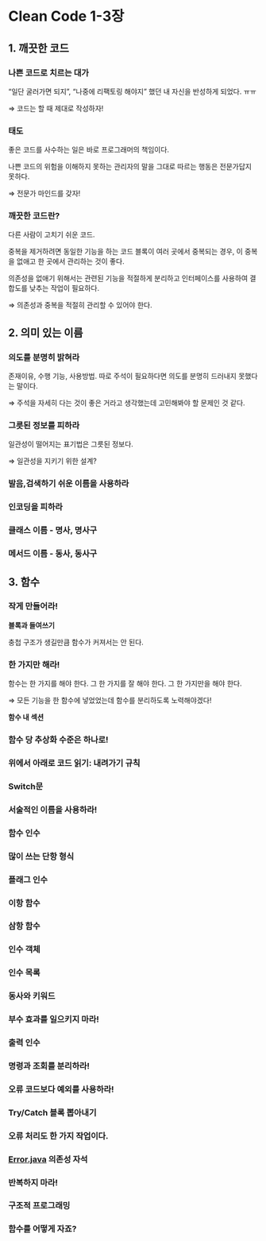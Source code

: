 # Clean Code 1-3장

## 1. 깨끗한 코드

### **나쁜 코드로 치르는 대가**

“일단 굴러가면 되지”, “나중에 리팩토링 해야지” 했던 내 자신을 반성하게 되었다. ㅠㅠ

⇒ 코드는 할 때 제대로 작성하자!

### **태도**

좋은 코드를 사수하는 일은 바로 프로그래머의 책임이다.

나쁜 코드의 위험을 이해하지 못하는 관리자의 말을 그대로 따르는 행동은 전문가답지 못하다.

⇒ 전문가 마인드를 갖자!

### **깨끗한 코드란?**

다른 사람이 고치기 쉬운 코드.

중복을 제거하려면 동일한 기능을 하는 코드 블록이 여러 곳에서 중복되는 경우, 이 중복을 없애고 한 곳에서 관리하는 것이 좋다.

의존성을 없애기 위해서는 관련된 기능을 적절하게 분리하고 인터페이스를 사용하여 결합도를 낮추는 작업이 필요하다.

⇒ 의존성과 중복을 적절히 관리할 수 있어야 한다.

## 2. 의미 있는 이름

### 의도를 분명히 밝혀라

존재이유, 수행 기능, 사용방법. 따로 주석이 필요하다면 의도를 분명히 드러내지 못했다는 말이다.

⇒ 주석을 자세히 다는 것이 좋은 거라고 생각했는데 고민해봐야 할 문제인 것 같다.

### 그릇된 정보를 피하라

일관성이 떨어지는 표기법은 그릇된 정보다.

⇒ 일관성을 지키기 위한 설계?

### 발음,검색하기 쉬운 이름을 사용하라

### 인코딩을 피하라

### 클래스 이름 - 명사, 명사구

### 메서드 이름 - 동사, 동사구

## 3. 함수

### 작게 만들어라!

**블록과 들여쓰기**

충첩 구조가 생길만큼 함수가 커져서는 안 된다.

### 한 가지만 해라!

함수는 한 가지를 해야 한다. 그 한 가지를 잘 해야 한다. 그 한 가지만을 해야 한다.

⇒ 모든 기능을 한 함수에 넣었었는데 함수를 분리하도록 노력해야겠다!

**함수 내 섹션**

### 함수 당 추상화 수준은 하나로!

### 위에서 아래로 코드 읽기: 내려가기 규칙

### Switch문

### 서술적인 이름을 사용하라!

### 함수 인수

### 많이 쓰는 단항 형식

### 플래그 인수

### 이항 함수

### 삼항 함수

### 인수 객체

### 인수 목록

### 동사와 키워드

### 부수 효과를 일으키지 마라!

### 출력 인수

### 명령과 조회를 분리하라!

### 오류 코드보다 예외를 사용하라!

### Try/Catch 블록 뽑아내기

### 오류 처리도 한 가지 작업이다.

### [Error.java](http://Error.java) 의존성 자석

### 반복하지 마라!

### 구조적 프로그래밍

### 함수를 어떻게 자죠?

###
